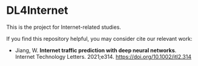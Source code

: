 # DL4Internet
This is the project for Internet-related studies.

If you find this repository helpful, you may consider cite our relevant work:
* Jiang, W. <b>Internet traffic prediction with deep neural networks</b>. Internet Technology Letters. 2021;e314. https://doi.org/10.1002/itl2.314
